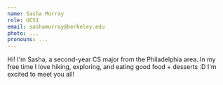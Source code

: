 ```yaml
---
name: Sasha Murray
role: UCS1
email: sashamurray@berkeley.edu
photo: ...
pronouns: ...
---
```

Hi! I'm Sasha, a second-year CS major from the Philadelphia area. In my free time I love hiking, exploring, and eating good food + desserts :D I'm excited to meet you all!